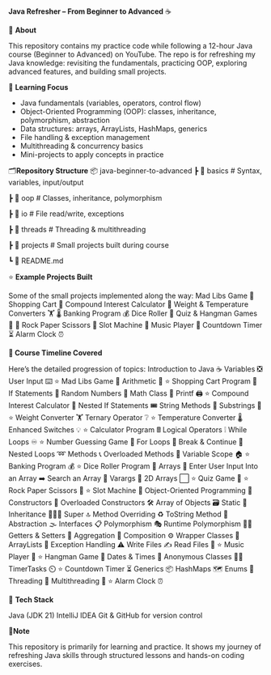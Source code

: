 **Java Refresher – From Beginner to Advanced** ☕

📌 **About**

This repository contains my practice code while following a 12-hour Java course (Beginner to Advanced) on YouTube.
The repo is for refreshing my Java knowledge: revisiting the fundamentals, practicing OOP, exploring advanced features, and building small projects.

🎯 **Learning Focus**

- Java fundamentals (variables, operators, control flow)
- Object-Oriented Programming (OOP): classes, inheritance, polymorphism, abstraction
- Data structures: arrays, ArrayLists, HashMaps, generics
- File handling & exception management
- Multithreading & concurrency basics
- Mini-projects to apply concepts in practice

🗂️**Repository Structure**
📦 java-beginner-to-advanced
 ┣ 📂 basics              # Syntax, variables, input/output
 
 ┣ 📂 oop                 # Classes, inheritance, polymorphism
 
 ┣ 📂 io                  # File read/write, exceptions
 
 ┣ 📂 threads             # Threading & multithreading
 
 ┣ 📂 projects            # Small projects built during course
 
 ┗ 📜 README.md


⭐ **Example Projects Built**

Some of the small projects implemented along the way:
Mad Libs Game 📕
Shopping Cart 🛒
Compound Interest Calculator 💸
Weight & Temperature Converters 🏋️ 🌡️
Banking Program 💰
Dice Roller 🎲
Quiz & Hangman Games 💯 🕺
Rock Paper Scissors 🗿
Slot Machine 🎰
Music Player 🎼
Countdown Timer ⏳
Alarm Clock ⏰


**📖 Course Timeline Covered**

Here’s the detailed progression of topics:
Introduction to Java ☕
Variables ❎
User Input ⌨️
⭐ Mad Libs Game 📕
Arithmetic 🧮
⭐ Shopping Cart Program 🛒
If Statements 🤔
Random Numbers 🔀
Math Class 📐
Printf 🖨️
⭐ Compound Interest Calculator 💸
Nested If Statements 🎟️
String Methods 🧵
Substrings 📧
⭐ Weight Converter 🏋️
Ternary Operator ❔
⭐ Temperature Converter 🌡️
Enhanced Switches 💡
⭐ Calculator Program 🖩
Logical Operators ❕
While Loops ♾️
⭐ Number Guessing Game 🔢
For Loops 🔂
Break & Continue 🚦
Nested Loops ➿
Methods 📞
Overloaded Methods 🍕
Variable Scope 🏠
⭐ Banking Program 💰
⭐ Dice Roller Program 🎲
Arrays 🍎
Enter User Input Into an Array ➡️
Search an Array 🔎
Varargs 💬
2D Arrays ⬜
⭐ Quiz Game 💯
⭐ Rock Paper Scissors 🗿
⭐ Slot Machine 🎰
Object-Oriented Programming 🧱
Constructors 🔨
Overloaded Constructors 🛠️
Array of Objects 🗃️
Static 🤝
Inheritance 👨‍👧‍👦
Super 🔝
Method Overriding ♻️
ToString Method 🎉
Abstraction 🌫️
Interfaces 📋
Polymorphism 🎭
Runtime Polymorphism 🤷‍♂️
Getters & Setters 🔐
Aggregation 🏫
Composition ⚙️
Wrapper Classes 🎁
ArrayLists 📃
Exception Handling ⚠️
Write Files ✍
Read Files 📖
⭐ Music Player 🎼
⭐ Hangman Game 🕺
Dates & Times 📆
Anonymous Classes 🕵️‍♂️
TimerTasks ⏲️
⭐ Countdown Timer ⏳
Generics 📦
HashMaps 🗺️
Enums 📅
Threading 🧵
Multithreading 🧶
⭐ Alarm Clock ⏰


🔧 **Tech Stack**

Java (JDK 21)
IntelliJ IDEA 
Git & GitHub for version control


📌**Note**

This repository is primarily for learning and practice. It shows my journey of refreshing Java skills through structured lessons and hands-on coding exercises.
